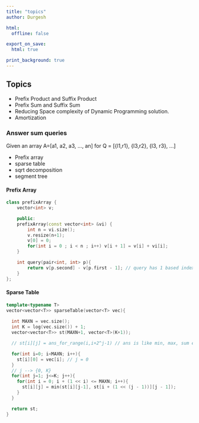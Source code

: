 ```yaml
---
title: "topics"
author: Durgesh

html:
  offline: false

export_on_save:
  html: true

print_background: true
---
```



## Topics 

* Prefix Product and Suffix Product
* Prefix Sum and Suffix Sum
* Reducing Space complexity of Dynamic Programming solution.
* Amortization 

### Answer sum queries 
Given an array A=[a1, a2, a3, ..., an] for Q = [{l1,r1}, {l3,r2}, {l3, r3}, ...]

* Prefix array
* sparse table
* sqrt decomposition
* segment tree

#### Prefix Array

```cpp
class prefixArray {
    vector<int> v;

    public:
    prefixArray(const vector<int> &vi) {
        int n = vi.size();
        v.resize(n+1);
        v[0] = 0;
        for(int i = 0 ; i < n ; i++) v[i + 1] = v[i] + vi[i];
    }

    int query(pair<int, int> p){
        return v[p.second] - v[p.first - 1]; // query has 1 based indexing
    }
};
```


#### Sparse Table

```cpp
template<typename T>
vector<vector<T>> sparseTable(vector<T> vec){
  
  int MAXN = vec.size();
  int K = log(vec.size()) + 1;
  vector<vector<T>> st(MAXN+1, vector<T>(K+1));

  // st[i][j] = ans_for_range(i,i+2^j-1) // ans is like min, max, sum etc

  for(int i=0; i<MAXN; i++){
    st[i][0] = vec[i]; // j = 0
  }
  // j --> {0, K}
  for(int j=1; j<=K; j++){
    for(int i = 0; i + (1 << i) <= MAXN; i++){
      st[i][j] = min(st[i][j-1], st[i + (1 << (j - 1))][j - 1]);
    }
  }

  return st;
}
```